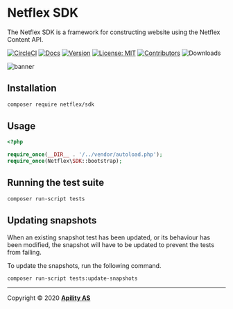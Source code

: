 # Netflex SDK

The Netflex SDK is a framework for constructing website using the Netflex Content API.

[![CircleCI](https://circleci.com/gh/netflex-sdk/sdk.svg?style=shield&circle-token=40188cfe2c6ab765c48f112c427785f44f3745f5)](https://circleci.com/gh/netflex-sdk/sdk)
[![Docs](https://img.shields.io/badge/docs-docs.netflex.dev-blue.svg)](https://docs.netflex.dev/docs/1.0)
[![Version](https://img.shields.io/github/tag/netflex-sdk/sdk.svg?label=version)](https://github.com/netflex-sdk/sdk/releases/latest)
[![License: MIT](https://img.shields.io/github/license/netflex-sdk/sdk.svg)](https://opensource.org/licenses/MIT)
[![Contributors](https://img.shields.io/github/contributors/netflex-sdk/sdk.svg?color=green)](https://github.com/netflex-sdk/sdk/graphs/contributors)
![Downloads](https://img.shields.io/packagist/dm/netflex-sdk/sdk.svg)

![banner](https://d3lnipq2e3xuc0.cloudfront.net/media/o/1557406595/banner.png)

## Installation

```bash
composer require netflex/sdk
```

## Usage

```php
<?php

require_once(__DIR__ . '/../vendor/autoload.php');
require_once(Netflex\SDK::bootstrap);
```

## Running the test suite

```bash
composer run-script tests
```

## Updating snapshots

When an existing snapshot test has been updated, or its behaviour has been modified, the snapshot will have to be updated to prevent the tests from failing.

To update the snapshots, run the following command.

```bash
composer run-script tests:update-snapshots
```

<hr>

Copyright &copy; 2020 **[Apility AS](https://apility.no)**
